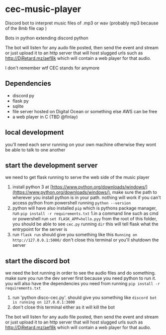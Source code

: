 # cec-music-player

Discord bot to interpret music files of .mp3 or wav (probably mp3 because of the 8mb file cap )

Bots in python extending discord python

The bot will listen for any audo file posted, then send the event and stream or just upload it to an http server that will host slugged urls such as http://DjRetard.mz/aef8k which will contain a web player  for that audio. 

I don't remember wtf CEC stands for anymore

## Dependencies
- discord py
- flask py
- sqlite
- file server hosted on Digital Ocean or something else AWS can be free 
- a web player in C (TBD @finlay)

## local development
you'll need each servr running on your own machine otherwise they wont be able to talk to one another

## start the development server

we need to get flask running to serve the web side of the music player

1. install python 3 at [https://www.python.org/downloads/windows/](https://www.python.org/downloads/windows/), make sure the path to wherever you install python is in your path. nothing will work if you can't access
python from powershell running `python --version`
1. python will have also installed `pip` which is pythons package manager, run `pip install -r requirements.txt`
1.in a command line such as cmd or powershell run `set FLASK_APP=hello.pyy` from the root of this folder, you should be able to see `cec.py` running `dir` this will tell flask what the entrypoint for the server is
1. run `flask run` should give you something like this `Running on http://127.0.0.1:5000/` don't close this terminal or you'll shutdown the server

## start the discord bot

we need the bot running in order to see the audio files and do something. make sure you run the dev server first because you need python to run it. 
you will also have the dependencies you need from running `pip install -r requirements.txt`

1. run 'python disco-cec.py'. should give you something like `discord bot is running on 127.0.0.1:3000`
1. don't close this terminal either as it will kill the bot

The bot will listen for any audo file posted, then send the event and stream or just upload it to an http server that will host slugged urls such as http://DjRetard.mz/aef8k which will contain a web player  for that audio. 
